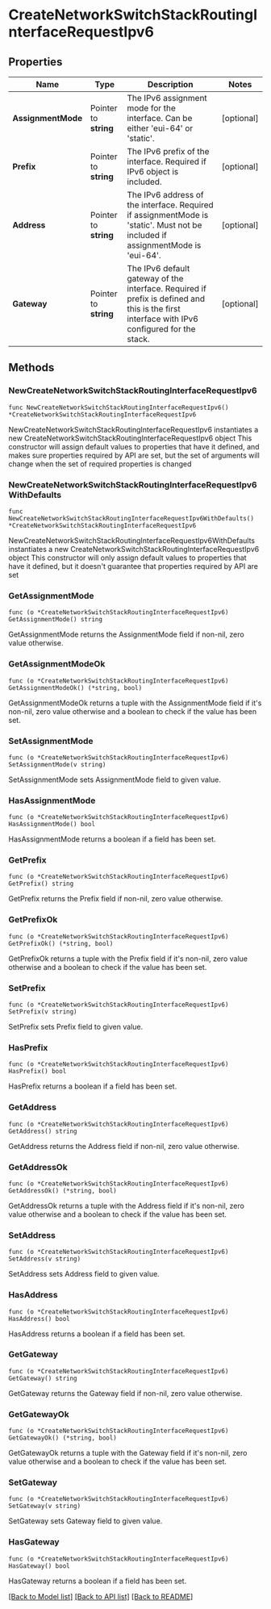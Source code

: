 # CreateNetworkSwitchStackRoutingInterfaceRequestIpv6

## Properties

Name | Type | Description | Notes
------------ | ------------- | ------------- | -------------
**AssignmentMode** | Pointer to **string** | The IPv6 assignment mode for the interface. Can be either &#39;eui-64&#39; or &#39;static&#39;. | [optional] 
**Prefix** | Pointer to **string** | The IPv6 prefix of the interface. Required if IPv6 object is included. | [optional] 
**Address** | Pointer to **string** | The IPv6 address of the interface. Required if assignmentMode is &#39;static&#39;. Must not be included if assignmentMode is &#39;eui-64&#39;. | [optional] 
**Gateway** | Pointer to **string** | The IPv6 default gateway of the interface. Required if prefix is defined and this is the first interface with IPv6 configured for the stack. | [optional] 

## Methods

### NewCreateNetworkSwitchStackRoutingInterfaceRequestIpv6

`func NewCreateNetworkSwitchStackRoutingInterfaceRequestIpv6() *CreateNetworkSwitchStackRoutingInterfaceRequestIpv6`

NewCreateNetworkSwitchStackRoutingInterfaceRequestIpv6 instantiates a new CreateNetworkSwitchStackRoutingInterfaceRequestIpv6 object
This constructor will assign default values to properties that have it defined,
and makes sure properties required by API are set, but the set of arguments
will change when the set of required properties is changed

### NewCreateNetworkSwitchStackRoutingInterfaceRequestIpv6WithDefaults

`func NewCreateNetworkSwitchStackRoutingInterfaceRequestIpv6WithDefaults() *CreateNetworkSwitchStackRoutingInterfaceRequestIpv6`

NewCreateNetworkSwitchStackRoutingInterfaceRequestIpv6WithDefaults instantiates a new CreateNetworkSwitchStackRoutingInterfaceRequestIpv6 object
This constructor will only assign default values to properties that have it defined,
but it doesn't guarantee that properties required by API are set

### GetAssignmentMode

`func (o *CreateNetworkSwitchStackRoutingInterfaceRequestIpv6) GetAssignmentMode() string`

GetAssignmentMode returns the AssignmentMode field if non-nil, zero value otherwise.

### GetAssignmentModeOk

`func (o *CreateNetworkSwitchStackRoutingInterfaceRequestIpv6) GetAssignmentModeOk() (*string, bool)`

GetAssignmentModeOk returns a tuple with the AssignmentMode field if it's non-nil, zero value otherwise
and a boolean to check if the value has been set.

### SetAssignmentMode

`func (o *CreateNetworkSwitchStackRoutingInterfaceRequestIpv6) SetAssignmentMode(v string)`

SetAssignmentMode sets AssignmentMode field to given value.

### HasAssignmentMode

`func (o *CreateNetworkSwitchStackRoutingInterfaceRequestIpv6) HasAssignmentMode() bool`

HasAssignmentMode returns a boolean if a field has been set.

### GetPrefix

`func (o *CreateNetworkSwitchStackRoutingInterfaceRequestIpv6) GetPrefix() string`

GetPrefix returns the Prefix field if non-nil, zero value otherwise.

### GetPrefixOk

`func (o *CreateNetworkSwitchStackRoutingInterfaceRequestIpv6) GetPrefixOk() (*string, bool)`

GetPrefixOk returns a tuple with the Prefix field if it's non-nil, zero value otherwise
and a boolean to check if the value has been set.

### SetPrefix

`func (o *CreateNetworkSwitchStackRoutingInterfaceRequestIpv6) SetPrefix(v string)`

SetPrefix sets Prefix field to given value.

### HasPrefix

`func (o *CreateNetworkSwitchStackRoutingInterfaceRequestIpv6) HasPrefix() bool`

HasPrefix returns a boolean if a field has been set.

### GetAddress

`func (o *CreateNetworkSwitchStackRoutingInterfaceRequestIpv6) GetAddress() string`

GetAddress returns the Address field if non-nil, zero value otherwise.

### GetAddressOk

`func (o *CreateNetworkSwitchStackRoutingInterfaceRequestIpv6) GetAddressOk() (*string, bool)`

GetAddressOk returns a tuple with the Address field if it's non-nil, zero value otherwise
and a boolean to check if the value has been set.

### SetAddress

`func (o *CreateNetworkSwitchStackRoutingInterfaceRequestIpv6) SetAddress(v string)`

SetAddress sets Address field to given value.

### HasAddress

`func (o *CreateNetworkSwitchStackRoutingInterfaceRequestIpv6) HasAddress() bool`

HasAddress returns a boolean if a field has been set.

### GetGateway

`func (o *CreateNetworkSwitchStackRoutingInterfaceRequestIpv6) GetGateway() string`

GetGateway returns the Gateway field if non-nil, zero value otherwise.

### GetGatewayOk

`func (o *CreateNetworkSwitchStackRoutingInterfaceRequestIpv6) GetGatewayOk() (*string, bool)`

GetGatewayOk returns a tuple with the Gateway field if it's non-nil, zero value otherwise
and a boolean to check if the value has been set.

### SetGateway

`func (o *CreateNetworkSwitchStackRoutingInterfaceRequestIpv6) SetGateway(v string)`

SetGateway sets Gateway field to given value.

### HasGateway

`func (o *CreateNetworkSwitchStackRoutingInterfaceRequestIpv6) HasGateway() bool`

HasGateway returns a boolean if a field has been set.


[[Back to Model list]](../README.md#documentation-for-models) [[Back to API list]](../README.md#documentation-for-api-endpoints) [[Back to README]](../README.md)


